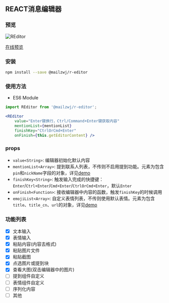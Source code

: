 ## REACT消息编辑器

### 预览

![REditor](http://seejs.me/r-editor/editor.gif)

[在线预览](http://seejs.me/r-editor/demo/index.html)

### 安装

```bash
npm install --save @mailzwj/r-editor
```

### 使用方法

* ES6 Module
```jsx
import REditor from '@mailzwj/r-editor';

<REditor 
    value="Enter键换行，Ctrl/Command+Enter键获取内容"
    mentionList={mentionList}
    finishKey="CtrlOrCmd+Enter"
    onFinish={this.getEditorContent} />
```

### props

* `value<String>`: 编辑器初始化默认内容
* `mentionList<Array>`: 提到联系人列表，不传则不启用提到功能。元素为包含`pin`和`nickName`字段的对象，详见[demo](http://seejs.me/r-editor/demo/index.html)
* `finishKey<String>`: 触发输入完成的快捷键：`Enter`/`Ctrl+Enter`/`Cmd+Enter`/`CtrlOrCmd+Enter`，默认`Enter`
* `onFinish<Function>`: 接收编辑器中内容的函数，触发`finishKey`的时候调用
* `emojiList<Array>`: 自定义表情列表，不传则使用默认表情。元素为包含`title`、`title_cn`、`url`的对象，详见[demo](http://seejs.me/r-editor/demo/index.html)

### 功能列表

- [x] 文本输入
- [x] 表情输入
- [x] 粘贴内容(内容去格式)
- [x] 粘贴图片文件
- [x] 粘贴截图
- [x] 点选图片或提到块
- [x] 查看大图(双击编辑器中的图片)
- [ ] 提到组件自定义
- [ ] 表情组件自定义
- [ ] 序列化内容
- [ ] 其他
